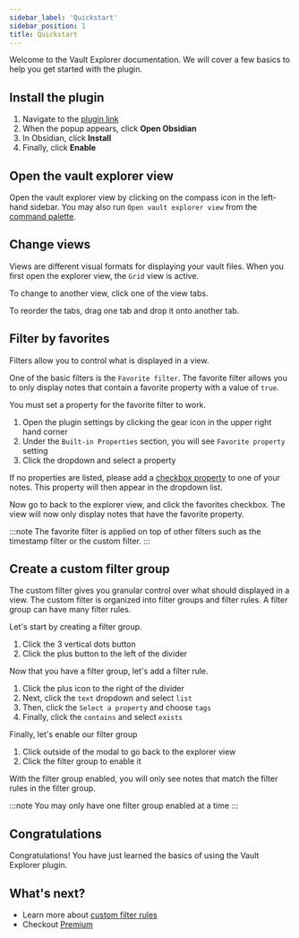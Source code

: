 ```yaml
---
sidebar_label: 'Quickstart'
sidebar_position: 1
title: Quickstart
---
```


Welcome to the Vault Explorer documentation. We will cover a few basics to help you get started with the plugin.

## Install the plugin

1. Navigate to the [plugin link](https://obsidian.md/plugins?id=vault-explorer)
2. When the popup appears, click **Open Obsidian**
3. In Obsidian, click **Install**
4. Finally, click **Enable**

## Open the vault explorer view

Open the vault explorer view by clicking on the compass icon in the left-hand sidebar. You may also run `Open vault explorer view` from the [command palette](https://help.obsidian.md/Plugins/Command+palette).

## Change views

Views are different visual formats for displaying your vault files. When you first open the explorer view, the `Grid` view is active.

To change to another view, click one of the view tabs.

To reorder the tabs, drag one tab and drop it onto another tab.

## Filter by favorites

Filters allow you to control what is displayed in a view.

One of the basic filters is the `Favorite filter`. The favorite filter allows you to only display notes that contain a favorite property with a value of `true`.

You must set a property for the favorite filter to work.

1. Open the plugin settings by clicking the gear icon in the upper right hand corner
2. Under the `Built-in Properties` section, you will see `Favorite property` setting
3. Click the dropdown and select a property

If no properties are listed, please add a [checkbox property](https://help.obsidian.md/Editing+and+formatting/Properties) to one of your notes. This property will then appear in the dropdown list.

Now go to back to the explorer view, and click the favorites checkbox. The view will now only display notes that have the favorite property.

:::note
The favorite filter is applied on top of other filters such as the timestamp filter or the custom filter.
:::

## Create a custom filter group

The custom filter gives you granular control over what should displayed in a view. The custom filter is organized into filter groups and filter rules. A filter group can have many filter rules.

Let's start by creating a filter group.

1. Click the 3 vertical dots button
2. Click the plus button to the left of the divider

Now that you have a filter group, let's add a filter rule.

1. Click the plus icon to the right of the divider
2. Next, click the `text` dropdown and select `list`
3. Then, click the `Select a property` and choose `tags`
4. Finally, click the `contains` and select `exists`

Finally, let's enable our filter group

1. Click outside of the modal to go back to the explorer view
2. Click the filter group to enable it

With the filter group enabled, you will only see notes that match the filter rules in the filter group.

:::note
You may only have one filter group enabled at a time
:::

## Congratulations

Congratulations! You have just learned the basics of using the Vault Explorer plugin.

## What's next?
- Learn more about [custom filter rules](./filters/custom-filter#filter-rules)
- Checkout [Premium](./premium)